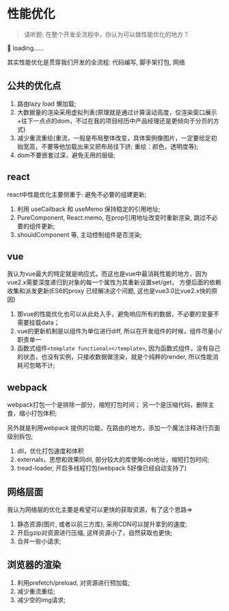 # 性能优化

> 请听题: 在整个开发全流程中，你认为可以做性能优化的地方？


🧠 loading......

其实性能优化是贯穿我们开发的全流程: 代码编写, 脚手架打包, 网络



## 公共的优化点
1. 路由lazy load 懒加载;
2. 大数据量的渲染采用虚拟列表(原理就是通过计算滚动高度，仅渲染窗口展示+往下一点点的dom，不过在我的项目经历中产品经理还是更倾向于分页的方式)
3. 减少重流重绘(重流，一般是布局整体改变，具体案例像图片，一定要给定初始宽高，不要等他加载出来又把布局往下挤; 重绘：颜色，透明度等);
4. dom不要嵌套过深，避免无用的层级;


## react

react中性能优化主要侧重于: 避免不必要的组建更新;

1. 利用 useCallback 和 useMemo 保持稳定的引用地址;
2. PureComponent, React.memo, 在prop引用地址改变时重新渲染, 跳过不必要的组件更新;
3. shouldComponent 等, 主动控制组件是否渲染;





## vue

我认为vue最大的特定就是响应式，而这也是vue中最消耗性能的地方，因为vue2.x需要深度递归到对象的每一个属性为其重新设置set/get， 方便后面的依赖收集和派发更新(ES6的proxy 已经解决这个问题, 这也是vue3.0比vue2.x快的原因)

1. 那vue的性能优化也可以从此处入手，避免响应所有的数据，不必要的变量不需要挂载data；
2. vue的更新机制是以组件为单位进行diff, 所以在开发组件的时候，组件尽量小/职责单一
3. 函数式组件`<template functional></template>`, 因为函数式组件，没有自己的状态，也没有实例，只接收数据做渲染，就是个纯粹的render, 所以性能消耗可忽略不计;



## webpack

webpack打包一个是排除一部分，缩短打包时间；
另一个是压缩代码，删除主食，缩小打包体积;

另外就是利用webpack 提供的功能，在路由的地方，添加一个魔法注释进行页面级别拆包;

1. dll，优化打包速度和体积
2. externals，思想和效果同dll, 部分较大的库使用cdn地址，缩短打包时间;
3. tread-loader, 开启多线程打包(webpack 5好像已经自动支持了)




## 网络层面

我认为网络层的优化主要是希望可以更快的获取资源，有了这个思路=>

1. 静态资源(图片, 或者以前三方库), 采用CDN可以提升拿到的速度;
2. 开启gzip对资源进行压缩, 这样资源小了，自然获取也更快;
3. 合并一些小请求;




## 浏览器的渲染

1. 利用prefetch/preload, 对资源进行预加载;
2. 减少重流重绘;
3. 减少空的img请求;

